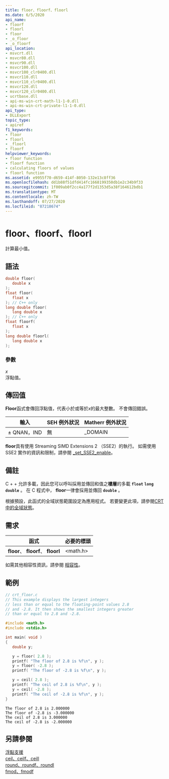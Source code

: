 ```yaml
---
title: floor、floorf、floorl
ms.date: 6/5/2020
api_name:
- floorf
- floorl
- floor
- _o_floor
- _o_floorf
api_location:
- msvcrt.dll
- msvcr80.dll
- msvcr90.dll
- msvcr100.dll
- msvcr100_clr0400.dll
- msvcr110.dll
- msvcr110_clr0400.dll
- msvcr120.dll
- msvcr120_clr0400.dll
- ucrtbase.dll
- api-ms-win-crt-math-l1-1-0.dll
- api-ms-win-crt-private-l1-1-0.dll
api_type:
- DLLExport
topic_type:
- apiref
f1_keywords:
- floor
- floorl
- _floorl
- floorf
helpviewer_keywords:
- floor function
- floorf function
- calculating floors of values
- floorl function
ms.assetid: e9955f70-d659-414f-8050-132e13c8ff36
ms.openlocfilehash: dd1b88f51dfd414fc1668199350db1e2c34b9f33
ms.sourcegitcommit: 1f009ab0f2cc4a177f2d1353d5a38f164612bdb1
ms.translationtype: MT
ms.contentlocale: zh-TW
ms.lasthandoff: 07/27/2020
ms.locfileid: "87218674"
---
```

# <a name="floor-floorf-floorl"></a>floor、floorf、floorl

計算最小值。

## <a name="syntax"></a>語法

```C
double floor(
   double x
);
float floor(
   float x
); // C++ only
long double floor(
   long double x
); // C++ only
float floorf(
   float x
);
long double floorl(
   long double x
);
```

### <a name="parameters"></a>參數

*x*<br/>
浮點值。

## <a name="return-value"></a>傳回值

**Floor**函式會傳回浮點值，代表小於或等於*x*的最大整數。 不會傳回錯誤。

|輸入|SEH 例外狀況|Matherr 例外狀況|
|-----------|-------------------|-----------------------|
|± QNAN，IND|無|_DOMAIN|

**floor**具有使用 Streaming SIMD Extensions 2 （SSE2）的執行。 如需使用 SSE2 實作的資訊和限制，請參閱 [_set_SSE2_enable](set-sse2-enable.md)。

## <a name="remarks"></a>備註

C + + 允許多載，因此您可以呼叫採用並傳回和值之**樓層**的多載 **`float`** **`long double`** 。 在 C 程式中， **floor**一律會採用並傳回 **`double`** 。

根據預設，此函式的全域狀態範圍設定為應用程式。 若要變更此項，請參閱[CRT 中的全域狀態](../global-state.md)。

## <a name="requirements"></a>需求

|函式|必要的標頭|
|--------------|---------------------|
|**floor**、 **floorf**、 **floorl**|\<math.h>|

如需其他相容性資訊，請參閱 [相容性](../../c-runtime-library/compatibility.md)。

## <a name="example"></a>範例

```C
// crt_floor.c
// This example displays the largest integers
// less than or equal to the floating-point values 2.8
// and -2.8. It then shows the smallest integers greater
// than or equal to 2.8 and -2.8.

#include <math.h>
#include <stdio.h>

int main( void )
{
   double y;

   y = floor( 2.8 );
   printf( "The floor of 2.8 is %f\n", y );
   y = floor( -2.8 );
   printf( "The floor of -2.8 is %f\n", y );

   y = ceil( 2.8 );
   printf( "The ceil of 2.8 is %f\n", y );
   y = ceil( -2.8 );
   printf( "The ceil of -2.8 is %f\n", y );
}
```

```Output
The floor of 2.8 is 2.000000
The floor of -2.8 is -3.000000
The ceil of 2.8 is 3.000000
The ceil of -2.8 is -2.000000
```

## <a name="see-also"></a>另請參閱

[浮點支援](../../c-runtime-library/floating-point-support.md)<br/>
[ceil、ceilf、ceill](ceil-ceilf-ceill.md)<br/>
[round、roundf、roundl](round-roundf-roundl.md)<br/>
[fmod、fmodf](fmod-fmodf.md)<br/>
